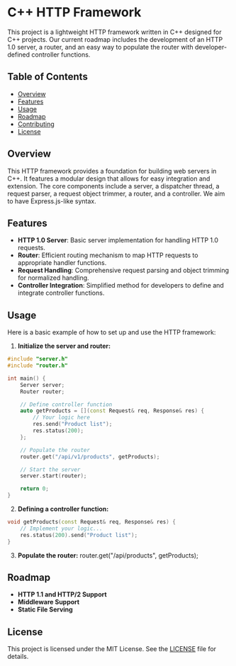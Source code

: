 # C++ HTTP Framework

This project is a lightweight HTTP framework written in C++ designed for C++ projects. Our current roadmap includes the development of an HTTP 1.0 server, a router, and an easy way to populate the router with developer-defined controller functions.

## Table of Contents

- [Overview](#overview)
- [Features](#features)
- [Usage](#usage)
- [Roadmap](#roadmap)
- [Contributing](#contributing)
- [License](#license)

## Overview

This HTTP framework provides a foundation for building web servers in C++. It features a modular design that allows for easy integration and extension. The core components include a server, a dispatcher thread, a request parser, a request object trimmer, a router, and a controller. We aim to have Express.js-like syntax.

## Features

- **HTTP 1.0 Server**: Basic server implementation for handling HTTP 1.0 requests.
- **Router**: Efficient routing mechanism to map HTTP requests to appropriate handler functions.
- **Request Handling**: Comprehensive request parsing and object trimming for normalized handling.
- **Controller Integration**: Simplified method for developers to define and integrate controller functions.

## Usage

Here is a basic example of how to set up and use the HTTP framework:

1. **Initialize the server and router:**

```cpp
#include "server.h"
#include "router.h"

int main() {
    Server server;
    Router router;

    // Define controller function
    auto getProducts = [](const Request& req, Response& res) {
        // Your logic here
        res.send("Product list");
        res.status(200);
    };

    // Populate the router
    router.get("/api/v1/products", getProducts);

    // Start the server
    server.start(router);

    return 0;
}
```

2. **Defining a controller function:**

```cpp
void getProducts(const Request& req, Response& res) {
    // Implement your logic...
    res.status(200).send("Product list");
}
```

3. **Populate the router:**
   router.get("/api/products", getProducts);

## Roadmap

- **HTTP 1.1 and HTTP/2 Support**
- **Middleware Support**
- **Static File Serving**

## License

This project is licensed under the MIT License. See the [LICENSE](LICENSE) file for details.
